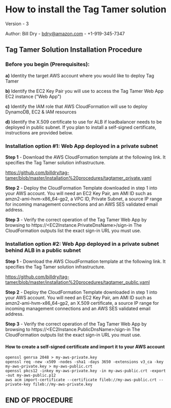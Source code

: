 # How to install the Tag Tamer solution

Version - 3

Author: Bill Dry - bdry@amazon.com - +1-919-345-7347

## Tag Tamer Solution Installation Procedure

### Before you begin (Prerequisites):

__a)__ Identity the target AWS account where you would like to deploy Tag Tamer

__b)__ Identify the EC2 Key Pair you will use to access the Tag Tamer Web App EC2 instance ("Web App")

__c)__ Identify the IAM role that AWS CloudFormation will use to deploy DynamoDB, EC2 & IAM resources

__d)__ Identify the X.509 certificate to use for ALB if loadbalancer needs to be deployed in public subnet. If you plan to install a self-signed certificate, instructions are provided below.


### Installation option #1: Web App deployed in a private subnet

__Step 1__ - Download the AWS CloudFormation template at the following link. It specifies the Tag Tamer solution infrastructure.

https://github.com/billdry/tag-tamer/blob/master/installation%20procedures/tagtamer_private.yaml

__Step 2__ - Deploy the CloudFormation Template downloaded in step 1 into your AWS account. You will need an EC2 Key Pair, am AMI ID such as amzn2-ami-hvm-x86_64-gp2, a VPC ID, Private Subnet, a source IP range for incoming management connections and an AWS SES validated email address.

__Step 3__ - Verify the correct operation of the Tag Tamer Web App by browsing to https://<EC2Instance.PrivateDnsName>/sign-in The CloudFormation outputs list the exact sign-in URL you must use.

### Installation option #2: Web App deployed in a private subnet behind ALB in a public subnet

__Step 1__ - Download the AWS CloudFormation template at the following link. It specifies the Tag Tamer solution infrastructure.

https://github.com/billdry/tag-tamer/blob/master/installation%20procedures/tagtamer_public.yaml

__Step 2__ - Deploy the CloudFormation Template downloaded in step 1 into your AWS account. You will need an EC2 Key Pair, am AMI ID such as amzn2-ami-hvm-x86_64-gp2, an X.509 certificate, a source IP range for incoming management connections and an AWS SES validated email address.

__Step 3__ - Verify the correct operation of the Tag Tamer Web App by browsing to https://<EC2Instance.PublicDnsName>/sign-in The CloudFormation outputs list the exact sign-in URL you must use.

#### How to create a self-signed certificate and import it to your AWS account

```
openssl genrsa 2048 > my-aws-private.key
openssl req -new -x509 -nodes -sha1 -days 3650 -extensions v3_ca -key my-aws-private.key > my-aws-public.crt
openssl pkcs12 -inkey my-aws-private.key -in my-aws-public.crt -export -out my-aws-public.p12
aws acm import-certificate --certificate fileb://my-aws-public.crt --private-key fileb://my-aws-private.key
```

## END OF PROCEDURE
